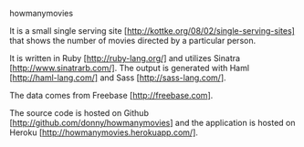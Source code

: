 howmanymovies

It is a small single serving site [http://kottke.org/08/02/single-serving-sites] that shows the number of movies directed by a particular person.

It is written in Ruby [http://ruby-lang.org/] and utilizes Sinatra [http://www.sinatrarb.com/]. The output is generated with Haml [http://haml-lang.com/] and Sass [http://sass-lang.com/].

The data comes from Freebase [http://freebase.com].

The source code is hosted on Github [http://github.com/donny/howmanymovies] and the application is hosted on Heroku [http://howmanymovies.herokuapp.com/].
